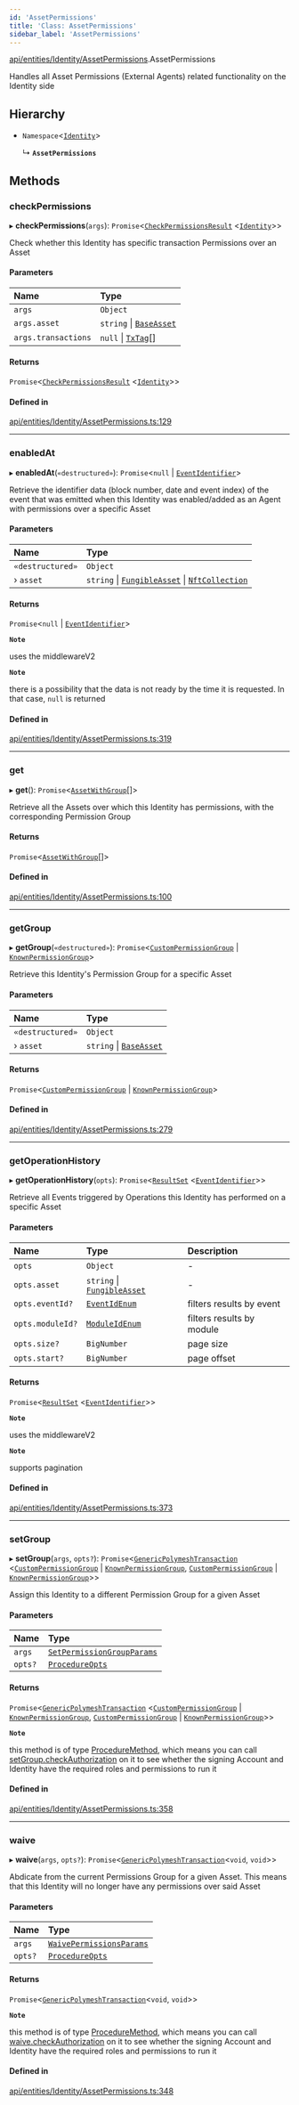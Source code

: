 ```yaml
---
id: 'AssetPermissions'
title: 'Class: AssetPermissions'
sidebar_label: 'AssetPermissions'
---
```


[api/entities/Identity/AssetPermissions](../../../../../modules/API/Entities/Identity/AssetPermissions/AssetPermissions.md).AssetPermissions

Handles all Asset Permissions (External Agents) related functionality on the Identity side

## Hierarchy

- `Namespace`\<[`Identity`](../Identity.md)\>

  ↳ **`AssetPermissions`**

## Methods

### checkPermissions

▸ **checkPermissions**(`args`): `Promise`\<[`CheckPermissionsResult`](../../../../../interfaces/Types/CheckPermissionsResult/CheckPermissionsResult.md) \<[`Identity`](../../../../../enums/Types/SignerType/SignerType.md#identity)\>\>

Check whether this Identity has specific transaction Permissions over an Asset

#### Parameters

| Name                | Type                                                                         |
| :------------------ | :--------------------------------------------------------------------------- |
| `args`              | `Object`                                                                     |
| `args.asset`        | `string` \| [`BaseAsset`](../../Asset/Base/BaseAsset/BaseAsset.md)           |
| `args.transactions` | `null` \| [`TxTag`](../../../../../modules/Generated/Types/Types.md#txtag)[] |

#### Returns

`Promise`\<[`CheckPermissionsResult`](../../../../../interfaces/Types/CheckPermissionsResult/CheckPermissionsResult.md) \<[`Identity`](../../../../../enums/Types/SignerType/SignerType.md#identity)\>\>

#### Defined in

[api/entities/Identity/AssetPermissions.ts:129](https://github.com/PolymeshAssociation/polymesh-sdk/blob/2c78f6c34/src/api/entities/Identity/AssetPermissions.ts#L129)

---

### enabledAt

▸ **enabledAt**(`«destructured»`): `Promise`\<`null` \| [`EventIdentifier`](../../../../../interfaces/Types/EventIdentifier/EventIdentifier.md)\>

Retrieve the identifier data (block number, date and event index) of the event that was emitted when this Identity was enabled/added as
an Agent with permissions over a specific Asset

#### Parameters

| Name             | Type                                                                                                                                              |
| :--------------- | :------------------------------------------------------------------------------------------------------------------------------------------------ |
| `«destructured»` | `Object`                                                                                                                                          |
| › `asset`        | `string` \| [`FungibleAsset`](../../Asset/Fungible/FungibleAsset.md) \| [`NftCollection`](../../Asset/NonFungible/NftCollection/NftCollection.md) |

#### Returns

`Promise`\<`null` \| [`EventIdentifier`](../../../../../interfaces/Types/EventIdentifier/EventIdentifier.md)\>

**`Note`**

uses the middlewareV2

**`Note`**

there is a possibility that the data is not ready by the time it is requested. In that case, `null` is returned

#### Defined in

[api/entities/Identity/AssetPermissions.ts:319](https://github.com/PolymeshAssociation/polymesh-sdk/blob/2c78f6c34/src/api/entities/Identity/AssetPermissions.ts#L319)

---

### get

▸ **get**(): `Promise`\<[`AssetWithGroup`](../../../../../interfaces/Types/AssetWithGroup/AssetWithGroup.md)[]\>

Retrieve all the Assets over which this Identity has permissions, with the corresponding Permission Group

#### Returns

`Promise`\<[`AssetWithGroup`](../../../../../interfaces/Types/AssetWithGroup/AssetWithGroup.md)[]\>

#### Defined in

[api/entities/Identity/AssetPermissions.ts:100](https://github.com/PolymeshAssociation/polymesh-sdk/blob/2c78f6c34/src/api/entities/Identity/AssetPermissions.ts#L100)

---

### getGroup

▸ **getGroup**(`«destructured»`): `Promise`\<[`CustomPermissionGroup`](../../CustomPermissionGroup/CustomPermissionGroup.md) \| [`KnownPermissionGroup`](../../KnownPermissionGroup/KnownPermissionGroup.md)\>

Retrieve this Identity's Permission Group for a specific Asset

#### Parameters

| Name             | Type                                                               |
| :--------------- | :----------------------------------------------------------------- |
| `«destructured»` | `Object`                                                           |
| › `asset`        | `string` \| [`BaseAsset`](../../Asset/Base/BaseAsset/BaseAsset.md) |

#### Returns

`Promise`\<[`CustomPermissionGroup`](../../CustomPermissionGroup/CustomPermissionGroup.md) \| [`KnownPermissionGroup`](../../KnownPermissionGroup/KnownPermissionGroup.md)\>

#### Defined in

[api/entities/Identity/AssetPermissions.ts:279](https://github.com/PolymeshAssociation/polymesh-sdk/blob/2c78f6c34/src/api/entities/Identity/AssetPermissions.ts#L279)

---

### getOperationHistory

▸ **getOperationHistory**(`opts`): `Promise`\<[`ResultSet`](../../../../../interfaces/Types/ResultSet/ResultSet.md) \<[`EventIdentifier`](../../../../../interfaces/Types/EventIdentifier/EventIdentifier.md)\>\>

Retrieve all Events triggered by Operations this Identity has performed on a specific Asset

#### Parameters

| Name             | Type                                                                      | Description               |
| :--------------- | :------------------------------------------------------------------------ | :------------------------ |
| `opts`           | `Object`                                                                  | -                         |
| `opts.asset`     | `string` \| [`FungibleAsset`](../../Asset/Fungible/FungibleAsset.md)      | -                         |
| `opts.eventId?`  | [`EventIdEnum`](../../../../../enums/Types/EventIdEnum/EventIdEnum.md)    | filters results by event  |
| `opts.moduleId?` | [`ModuleIdEnum`](../../../../../enums/Types/ModuleIdEnum/ModuleIdEnum.md) | filters results by module |
| `opts.size?`     | `BigNumber`                                                               | page size                 |
| `opts.start?`    | `BigNumber`                                                               | page offset               |

#### Returns

`Promise`\<[`ResultSet`](../../../../../interfaces/Types/ResultSet/ResultSet.md) \<[`EventIdentifier`](../../../../../interfaces/Types/EventIdentifier/EventIdentifier.md)\>\>

**`Note`**

uses the middlewareV2

**`Note`**

supports pagination

#### Defined in

[api/entities/Identity/AssetPermissions.ts:373](https://github.com/PolymeshAssociation/polymesh-sdk/blob/2c78f6c34/src/api/entities/Identity/AssetPermissions.ts#L373)

---

### setGroup

▸ **setGroup**(`args`, `opts?`): `Promise`\<[`GenericPolymeshTransaction`](../../../../../modules/Types/Types.md#genericpolymeshtransaction) \<[`CustomPermissionGroup`](../../CustomPermissionGroup/CustomPermissionGroup.md) \| [`KnownPermissionGroup`](../../KnownPermissionGroup/KnownPermissionGroup.md), [`CustomPermissionGroup`](../../CustomPermissionGroup/CustomPermissionGroup.md) \| [`KnownPermissionGroup`](../../KnownPermissionGroup/KnownPermissionGroup.md)\>\>

Assign this Identity to a different Permission Group for a given Asset

#### Parameters

| Name    | Type                                                                                                                              |
| :------ | :-------------------------------------------------------------------------------------------------------------------------------- |
| `args`  | [`SetPermissionGroupParams`](../../../../../interfaces/API/Procedures/Types/SetPermissionGroupParams/SetPermissionGroupParams.md) |
| `opts?` | [`ProcedureOpts`](../../../../../interfaces/Types/ProcedureOpts/ProcedureOpts.md)                                                 |

#### Returns

`Promise`\<[`GenericPolymeshTransaction`](../../../../../modules/Types/Types.md#genericpolymeshtransaction) \<[`CustomPermissionGroup`](../../CustomPermissionGroup/CustomPermissionGroup.md) \| [`KnownPermissionGroup`](../../KnownPermissionGroup/KnownPermissionGroup.md), [`CustomPermissionGroup`](../../CustomPermissionGroup/CustomPermissionGroup.md) \| [`KnownPermissionGroup`](../../KnownPermissionGroup/KnownPermissionGroup.md)\>\>

**`Note`**

this method is of type [ProcedureMethod](../../../../../interfaces/Types/ProcedureMethod/ProcedureMethod.md), which means you can call [setGroup.checkAuthorization](../../../../../interfaces/Types/ProcedureMethod/ProcedureMethod.md#checkauthorization)
on it to see whether the signing Account and Identity have the required roles and permissions to run it

#### Defined in

[api/entities/Identity/AssetPermissions.ts:358](https://github.com/PolymeshAssociation/polymesh-sdk/blob/2c78f6c34/src/api/entities/Identity/AssetPermissions.ts#L358)

---

### waive

▸ **waive**(`args`, `opts?`): `Promise`\<[`GenericPolymeshTransaction`](../../../../../modules/Types/Types.md#genericpolymeshtransaction)\<`void`, `void`\>\>

Abdicate from the current Permissions Group for a given Asset. This means that this Identity will no longer have any permissions over said Asset

#### Parameters

| Name    | Type                                                                                                                        |
| :------ | :-------------------------------------------------------------------------------------------------------------------------- |
| `args`  | [`WaivePermissionsParams`](../../../../../interfaces/API/Procedures/Types/WaivePermissionsParams/WaivePermissionsParams.md) |
| `opts?` | [`ProcedureOpts`](../../../../../interfaces/Types/ProcedureOpts/ProcedureOpts.md)                                           |

#### Returns

`Promise`\<[`GenericPolymeshTransaction`](../../../../../modules/Types/Types.md#genericpolymeshtransaction)\<`void`, `void`\>\>

**`Note`**

this method is of type [ProcedureMethod](../../../../../interfaces/Types/ProcedureMethod/ProcedureMethod.md), which means you can call [waive.checkAuthorization](../../../../../interfaces/Types/ProcedureMethod/ProcedureMethod.md#checkauthorization)
on it to see whether the signing Account and Identity have the required roles and permissions to run it

#### Defined in

[api/entities/Identity/AssetPermissions.ts:348](https://github.com/PolymeshAssociation/polymesh-sdk/blob/2c78f6c34/src/api/entities/Identity/AssetPermissions.ts#L348)
